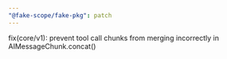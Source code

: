 ```yaml
---
"@fake-scope/fake-pkg": patch
---
```


fix(core/v1): prevent tool call chunks from merging incorrectly in AIMessageChunk.concat()
